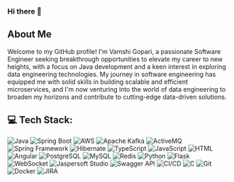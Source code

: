 ### Hi there 👋

## About Me
Welcome to my GitHub profile! I'm Vamshi Gopari, a passionate Software Engineer seeking breakthrough opportunities to elevate my career to new heights, with a focus on Java development and a keen interest in exploring data engineering technologies. My journey in software engineering has equipped me with solid skills in building scalable and efficient microservices, and I'm now venturing into the world of data engineering to broaden my horizons and contribute to cutting-edge data-driven solutions.

## 💻 Tech Stack:
![Java](https://img.shields.io/badge/-Java-blue?style=for-the-badge&logoColor=white&logo=openjdk) ![Spring Boot](https://img.shields.io/badge/-Spring%20Boot-6DB33F?logoColor=white&style=for-the-badge&logo=spring-boot) ![AWS](https://img.shields.io/badge/AWS-orange?style=for-the-badge&logo=amazon-aws) ![Apache Kafka](https://img.shields.io/badge/-Apache%20Kafka-black?style=for-the-badge&logo=apache-kafka) ![ActiveMQ](https://img.shields.io/badge/-ActiveMQ-c12766?style=for-the-badge&logo=activemq) ![Spring Framework](https://img.shields.io/badge/-Spring%20Framework-6DB33F?logoColor=white&style=for-the-badge&logo=spring) ![Hibernate](https://img.shields.io/badge/-Hibernate-59666C?style=for-the-badge&logo=hibernate) ![TypeScript](https://img.shields.io/badge/-TypeScript-007acc?style=for-the-badge&logoColor=white&logo=typescript) ![JavaScript](https://img.shields.io/badge/-JavaScript-323330?style=for-the-badge&logo=javascript) ![HTML](https://img.shields.io/badge/-HTML-E34F26?logoColor=white&style=for-the-badge&logo=html5) ![Angular](https://img.shields.io/badge/-Angular-c3002f?logoColor=white&style=for-the-badge&logo=angular)  ![PostgreSQL](https://img.shields.io/badge/-PostgreSQL-336791?style=for-the-badge&logoColor=white&logo=postgresql) ![MySQL](https://img.shields.io/badge/-MySQL-00758f?style=for-the-badge&logoColor=fff&logo=mysql) ![Redis](https://img.shields.io/badge/-Redis-c3002f?logoColor=white&style=for-the-badge&logo=redis)  ![Python](https://img.shields.io/badge/-Python-4584b6?style=for-the-badge&logoColor=FFDE57&logo=python) ![Flask](https://img.shields.io/badge/-Flask-000?style=for-the-badge&logo=flask) ![WebSocket](https://img.shields.io/badge/-WebSocket-4169E1?style=for-the-badge&logo=websocket) ![Jaspersoft Studio](https://img.shields.io/badge/-Jaspersoft%20Studio-blue?style=for-the-badge&logo=jaspersoft-studio) ![Swagger API](https://img.shields.io/badge/-Swagger%20API-green?logoColor=white&style=for-the-badge&logo=swagger) ![CI/CD](https://img.shields.io/badge/-CI%2FCD-007BFF?style=for-the-badge&logo=azure-pipelines) ![C](https://img.shields.io/badge/-C-5C6BC0?style=for-the-badge&logoColor=white&logo=c) ![Git](https://img.shields.io/badge/-Git-f14e32?logoColor=white&style=for-the-badge&logo=git) ![Docker](https://img.shields.io/badge/-Docker-2496ED?style=for-the-badge&logoColor=white&logo=docker) ![JIRA](https://img.shields.io/badge/-jira-darkblue?style=for-the-badge&logo=jira)




<!--
**vgopari/vgopari** is a ✨ _special_ ✨ repository because its `README.md` (this file) appears on your GitHub profile.

Here are some ideas to get you started:

- 🔭 I’m currently working on ...
- 🌱 I’m currently learning ...
- 👯 I’m looking to collaborate on ...
- 🤔 I’m looking for help with ...
- 💬 Ask me about ...
- 📫 How to reach me: ...
- 😄 Pronouns: ...
- ⚡ Fun fact: ...
-->
